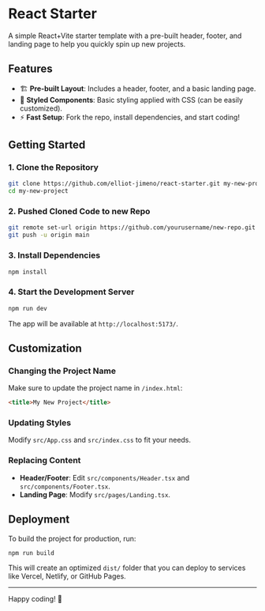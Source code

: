 # React Starter

A simple React+Vite starter template with a pre-built header, footer, and landing page to help you quickly spin up new projects.

## Features

- 🏗 **Pre-built Layout**: Includes a header, footer, and a basic landing page.
- 🎨 **Styled Components**: Basic styling applied with CSS (can be easily customized).
- ⚡ **Fast Setup**: Fork the repo, install dependencies, and start coding!

## Getting Started

### 1. Clone the Repository

```sh
git clone https://github.com/elliot-jimeno/react-starter.git my-new-project
cd my-new-project
```

### 2. Pushed Cloned Code to new Repo

```sh
git remote set-url origin https://github.com/yourusername/new-repo.git
git push -u origin main
```

### 3. Install Dependencies

```sh
npm install
```

### 4. Start the Development Server

```sh
npm run dev
```

The app will be available at `http://localhost:5173/`.

## Customization

### Changing the Project Name

Make sure to update the project name in `/index.html`:

```html
<title>My New Project</title>
```

### Updating Styles

Modify `src/App.css` and `src/index.css` to fit your needs.

### Replacing Content

- **Header/Footer**: Edit `src/components/Header.tsx` and `src/components/Footer.tsx`.
- **Landing Page**: Modify `src/pages/Landing.tsx`.

## Deployment

To build the project for production, run:

```sh
npm run build
```

This will create an optimized `dist/` folder that you can deploy to services like Vercel, Netlify, or GitHub Pages.

---

Happy coding! 🚀
